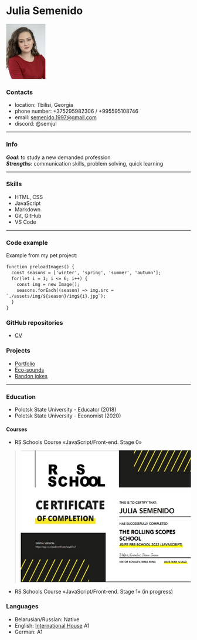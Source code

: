 # Julia Semenido

![Profile photo](photo.jpeg)

### Contacts

* location: Tbilisi, Georgia
* phone number: +375295982306 / +995595108746
* email: semenido.1997@gmail.com
* discord: @semjul

*************************************************************

### Info

***Goal***: to study a new demanded profession  
***Strengths***: communication skills, problem solving, quick learning

***********************************************************************

### Skills

* HTML, CSS
* JavaScript
* Markdown
* Git, GitHub
* VS Code

***************************************************************************

### Code example

Example from my pet project:
```
function preloadImages() {
  const seasons = ['winter', 'spring', 'summer', 'autumn'];
  for(let i = 1; i <= 6; i++) {
    const img = new Image();
    seasons.forEach((season) => img.src = `./assets/img/${season}/img${i}.jpg`);
  }
}
```

### GitHub repositories

* [CV](https://github.com/Juliasemenido/rsschool-cv)

### Projects

* [Portfolio](https://rolling-scopes-school.github.io/juliasemenido-JSFEPRESCHOOL/portfolio/)
* [Eco-sounds](https://rolling-scopes-school.github.io/juliasemenido-JSFEPRESCHOOL/eco-sounds/)
* [Randon jokes](https://rolling-scopes-school.github.io/juliasemenido-JSFEPRESCHOOL/random-jokes/)

*************************************************************************************
### Education

* Polotsk State University - Educator (2018)
* Polotsk State University - Economist (2020)

#### Courses
* RS Schools Course «JavaScript/Front-end. Stage 0»
> ![Certificate](course.jpg)
* RS Schools Course «JavaScript/Front-end. Stage 1» (in progress)

### Languages

* Belarusian/Russian: Native
* English: [International House](https://www.ih.by/) A1
* German: A1